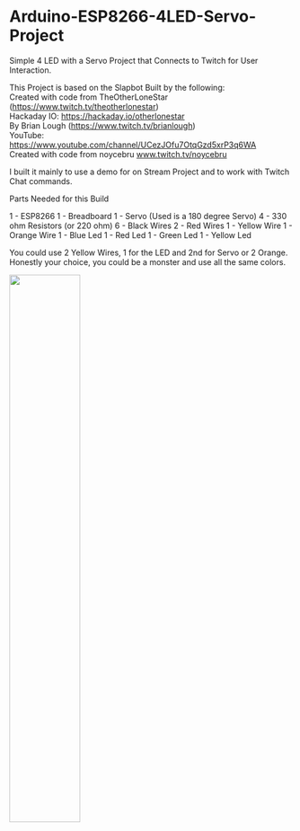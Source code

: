 # Arduino-ESP8266-4LED-Servo-Project
Simple 4 LED with a Servo Project that Connects to Twitch for User Interaction.

This Project is based on the Slapbot Built by the following:<br>
	Created with code from TheOtherLoneStar (https://www.twitch.tv/theotherlonestar)<br>
	Hackaday IO: https://hackaday.io/otherlonestar<br>
	By Brian Lough (https://www.twitch.tv/brianlough)<br>
	YouTube: https://www.youtube.com/channel/UCezJOfu7OtqGzd5xrP3q6WA<br>
	Created with code from noycebru www.twitch.tv/noycebru<br>
  
I built it mainly to use a demo for on Stream Project and to work with Twitch Chat commands.

Parts Needed for this Build

1 - ESP8266
1 - Breadboard
1 - Servo (Used is a 180 degree Servo)
4 - 330 ohm Resistors (or 220 ohm)
6 - Black Wires
2 - Red Wires
1 - Yellow Wire
1 - Orange Wire
1 - Blue Led
1 - Red Led
1 - Green Led
1 - Yellow Led

You could use 2 Yellow Wires, 1 for the LED and 2nd for Servo or 2 Orange. Honestly your choice, you could be a monster and use all the same colors.

<img src="https://cdn.discordapp.com/attachments/806576851450986586/806604549859180554/Twitch_Project_-_4_LEDs_with_Servo_-_UNO_bb.png" width="50%" height="50%">

